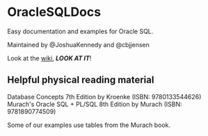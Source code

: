 OracleSQLDocs
=============

Easy documentation and examples for Oracle SQL.

Maintained by @JoshuaKennedy and @cbjjensen

Look at the [wiki](https://github.com/JoshuaKennedy/OracleSQLDocs/wiki), _**LOOK AT IT**_!

## Helpful physical reading material ##
Database Concepts 7th Edition by Kroenke (ISBN: 9780133544626)
Murach's Oracle SQL + PL/SQL 8th Edition by Murach (ISBN: 9781890774509)

Some of our examples use tables from the Murach book.
